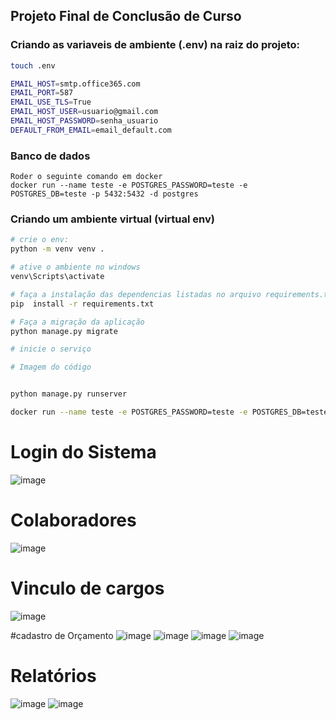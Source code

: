 ## Projeto Final de Conclusão de Curso

### Criando as variaveis de ambiente (.env) na raiz do projeto:

```bash
touch .env

EMAIL_HOST=smtp.office365.com
EMAIL_PORT=587
EMAIL_USE_TLS=True
EMAIL_HOST_USER=usuario@gmail.com
EMAIL_HOST_PASSWORD=senha_usuario
DEFAULT_FROM_EMAIL=email_default.com
```

### Banco de dados
```
Roder o seguinte comando em docker
docker run --name teste -e POSTGRES_PASSWORD=teste -e POSTGRES_DB=teste -p 5432:5432 -d postgres
```

### Criando um ambiente virtual (virtual env)

```bash
# crie o env:
python -m venv venv .

# ative o ambiente no windows
venv\Scripts\activate

# faça a instalação das dependencias listadas no arquivo requirements.txt
pip  install -r requirements.txt

# Faça a migração da aplicação
python manage.py migrate

# inicie o serviço

# Imagem do código


python manage.py runserver

docker run --name teste -e POSTGRES_PASSWORD=teste -e POSTGRES_DB=teste -p 5432:5432 -d postgres
```
# Login do Sistema
![image](https://github.com/andersondemetrio/precificacao/assets/77970939/6c195095-82dd-4036-bd9d-232555a08b78)

# Colaboradores
![image](https://github.com/andersondemetrio/precificacao/assets/77970939/6d5e9251-2de1-412b-92c3-1383bfd62f23)
# Vinculo de cargos

![image](https://github.com/andersondemetrio/precificacao/assets/77970939/d768b144-804c-4643-8c49-2d548e185c3e)

#cadastro de Orçamento
![image](https://github.com/andersondemetrio/precificacao/assets/77970939/fe9a6ae3-752b-44ca-a5bb-3dcb8666fead)
![image](https://github.com/andersondemetrio/precificacao/assets/77970939/a7092dc7-aa5e-4cb3-ac33-dbe083b49d15)
![image](https://github.com/andersondemetrio/precificacao/assets/77970939/88656c6a-89c5-4854-9652-e1525b5b7d66)
![image](https://github.com/andersondemetrio/precificacao/assets/77970939/afdbffa8-8900-4861-ac89-1ecf9db5afc1)

# Relatórios
![image](https://github.com/andersondemetrio/precificacao/assets/77970939/a863a067-57ce-4bfb-a722-d32284028d3e)
![image](https://github.com/andersondemetrio/precificacao/assets/77970939/b2305102-7705-46fe-8eec-069d83ae2374)



